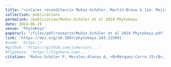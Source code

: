 ```yaml
---
title: "<i>Carex recondita</i> Muñoz-Schüler, Martín-Bravo & Jim. Mejías (<i>Carex</i> section <i>Junciformes</i> Kük., Cyperaceae), a new sedge species from the Andes of central Chile"
collection: publications
permalink: /publication/Muñoz-Schüler et al 2024 Phytokeys
date: 2024-06-19
venue: 'PhytoKeys'
paperurl: '/files/pdf/research/Muñoz-Schüler et al 2024 Phytokeys.pdf'
link: 'https://doi.org/10.3897/phytokeys.243.115991'
#code: 'https://'
#github: 'https://github.com/jimarcor/...'
#figshare: 'https://figshare.com/...'
citation: 'Muñoz-Schüler P, Morales-Alonso A, <B>Márquez-Corro JI</B>, Arroyo MTK, Martín-Bravo S, Jiménez-Mejías P. 2024. &quot;<i>Carex recondita</i> Muñoz-Schüler, Martín-Bravo & Jim. Mejías (<i>Carex</i> section <i>Junciformes</i> Kük., Cyperaceae), a new sedge species from the Andes of central Chile&quot; <i>PhytoKeys</i> 243: 15-30. doi:10.3897/phytokeys.243.115991'
---
```


